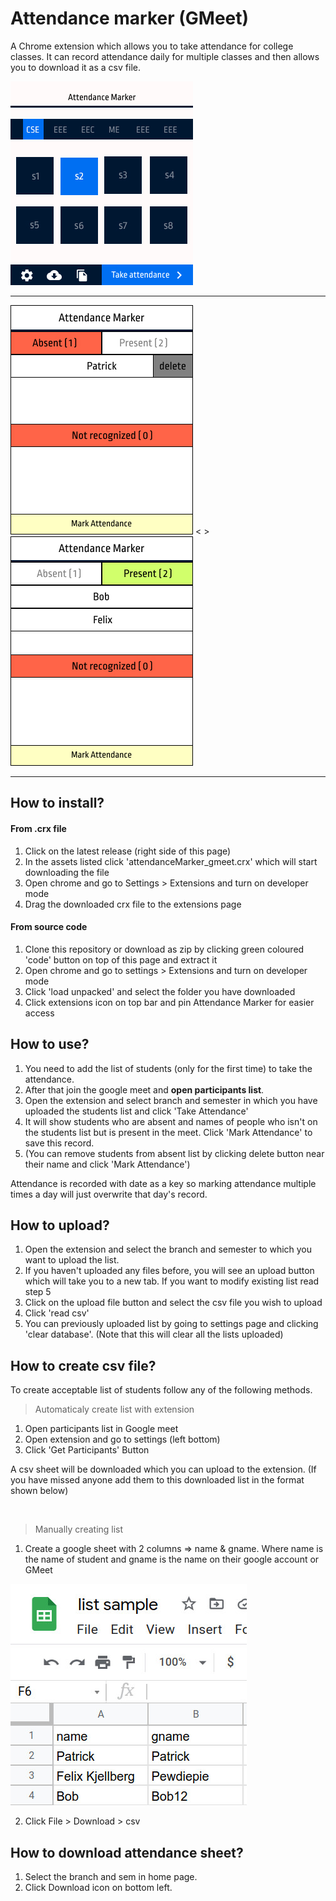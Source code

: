 # Attendance marker (GMeet)

A Chrome extension which allows you to take attendance for college classes. It can record attendance daily for multiple classes and then allows you to download it 
as a csv file.

![home](./assets/Home.jpg)
___

![result](./assets/absent.jpg) < > ![result](./assets/present.jpg) 
___
## How to install?
#### From .crx file
1. Click on the latest release (right side of this page)
2. In the assets listed click 'attendanceMarker_gmeet.crx' which will start 
downloading the file
3. Open chrome and go to Settings > Extensions and turn on developer mode
4. Drag the downloaded crx file to the extensions page
#### From source code
1. Clone this repository or download as zip by clicking green coloured 'code' 
button
on top of this page and extract it
2. Open chrome and go to settings > Extensions and turn on developer mode
3. Click 'load unpacked' and select the folder you have downloaded
4. Click extensions icon on top bar and pin Attendance Marker for easier access 
 
## How to use?

1. You need to add the list of students (only for the first time) to take the
 attendance.
2. After that join the google meet and **open participants list**.
3. Open the extension and select branch and semester in which you have uploaded
 the students list and click 'Take Attendance'
4. It will show students who are absent and names of people who isn't on the 
students list but is present in the meet.
	Click 'Mark Attendance' to save this record. 
5. (You can remove students from absent list by clicking delete button near 
their name 
and click 'Mark Attendance')

Attendance is recorded with date as a key so marking attendance multiple times
a day will just overwrite that day's record.
## How to upload?

1. Open the extension and select the branch and semester to which you want to 
upload the list.
2. If you haven't uploaded any files before, you will see an upload button which
 will take you to a new tab. If you want to modify existing list read step 5
3. Click on the upload file button and select the csv file you wish to upload 
4. Click 'read csv'
5. You can previously uploaded list by going to settings page and clicking
'clear database'. (Note that this will clear all the lists uploaded)

## How to create csv file?
To create acceptable list of students follow any of the following methods.
> Automaticaly create list with extension

1. Open participants list in Google meet 
2. Open extension and go to settings (left bottom) 
3. Click 'Get Participants' Button

A csv sheet will be downloaded which you can upload to the extension. 
(If you have missed anyone add them to this downloaded list in the format shown below)

<br/>

> Manually creating list

1. Create a google sheet with 2 columns ⇒ name & gname. Where name is the 
name of student and gname is the name on their google account or GMeet

![sample list](./assets/list_sample.jpg)

2. Click File > Download > csv

## How to download attendance sheet?

1. Select the branch and sem in home page.
2. Click Download icon on bottom left.
